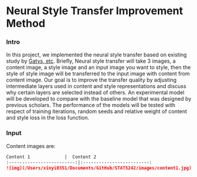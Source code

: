 # Neural Style Transfer Improvement Method

### Intro

In this project, we implemented the neural style transfer based on existing study by [Gatys, etc](https://www.cv-foundation.org/openaccess/content_cvpr_2016/papers/Gatys_Image_Style_Transfer_CVPR_2016_paper.pdf). Briefly, Neural style transfer will take 3 images, a content image, a style image and an input image you want to style, then the style of style image will be transferred to the input image with content from content image. Our goal is to improve the transfer quality by adjusting intermediate layers used in content and style representations and discuss why certain layers are selected instead of others. An experimental model will be developed to compare with the baseline model that was designed by previous scholars. The performance of the models will be tested with respect of training iterations, random seeds and relative weight of content and style loss in the loss function.

### Input

Content images are:

```markdown
Content 1             |  Content 2
:-------------------------:|:-------------------------:
![img](/Users/xinyi0351/Documents/GitHub/STAT5242/images/content1.jpg) | ![img](/Users/xinyi0351/Documents/GitHub/STAT5242/images/content2.jpg)
```

